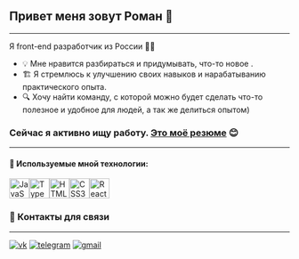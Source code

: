 ## Привет меня зовут Роман 👋
---
Я front-end разработчик из России 🧑‍💻

- :bulb: Мне нравится разбираться и придумывать, что-то новое .
- :building_construction: Я стремлюсь к улучшению своих навыков и нарабатыванию практического опыта.
- :mag: Хочу найти команду, с которой можно будет сделать что-то полезное и удобное для людей, а так же делиться опытом)

### Сейчас я активно ищу работу. [Это моё резюме](https://hh.ru/resume/6c00b64dff0e192fe90039ed1f46554b576c34?hhtmFrom=resume_list) :blush:
---
#### :rocket: Используемые мной технологии:
<p align="left">
<a href="https://developer.mozilla.org/en-US/docs/Web/JavaScript" target="_blank" rel="noreferrer"><img src="https://raw.githubusercontent.com/danielcranney/readme-generator/main/public/icons/skills/javascript-colored.svg" width="36" height="36" alt="JavaScript" /></a><a href="https://www.typescriptlang.org/" target="_blank" rel="noreferrer"><img src="https://raw.githubusercontent.com/danielcranney/readme-generator/main/public/icons/skills/typescript-colored.svg" width="36" height="36" alt="TypeScript" /></a><a href="https://developer.mozilla.org/en-US/docs/Glossary/HTML5" target="_blank" rel="noreferrer"><img src="https://raw.githubusercontent.com/danielcranney/readme-generator/main/public/icons/skills/html5-colored.svg" width="36" height="36" alt="HTML5" /></a><a href="https://www.w3.org/TR/CSS/#css" target="_blank" rel="noreferrer"><img src="https://raw.githubusercontent.com/danielcranney/readme-generator/main/public/icons/skills/css3-colored.svg" width="36" height="36" alt="CSS3" /></a><a href="https://reactjs.org/" target="_blank" rel="noreferrer"><img src="https://raw.githubusercontent.com/danielcranney/readme-generator/main/public/icons/skills/react-colored.svg" width="36" height="36" alt="React" /></a>
</p>

### :speech_balloon: Контакты для связи
------------
[![vk](https://github.com/user-attachments/assets/ef5b54b6-3445-4d27-a2ee-ffc6ecf88c96 "vk:roman_pit4you")](https://vk.com/roman_pit4you)  [![telegram](https://github.com/user-attachments/assets/066472aa-e2d8-451d-a215-16478edaae82 "telegram: @romostro")](https://t.me/romostro)  [![gmail](https://github.com/user-attachments/assets/cd015e3a-141e-4a84-b3df-b1ded07f90e0)](mailto:romostrouhoff@yandex.ru)





